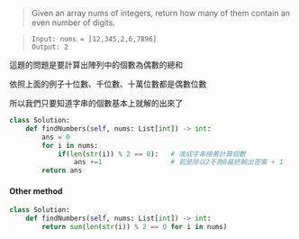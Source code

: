 > Given an array nums of integers, return how many of them contain an even number of digits.

> ```
> Input: nums = [12,345,2,6,7896]
> Output: 2
> ```

這題的問題是要計算出陣列中的個數為偶數的總和

依照上面的例子十位數、千位數、十萬位數都是偶數位數

所以我們只要知道字串的個數基本上就解的出來了


```python
class Solution:
    def findNumbers(self, nums: List[int]) -> int:
        ans = 0
        for i in nums:
            if(len(str(i)) % 2 == 0):   # 改成字串接著計算個數
                ans +=1                 # 若是除以2不為0最終輸出答案 + 1 
        return ans
```

#### Other method

```python 
class Solution:
    def findNumbers(self, nums: List[int]) -> int:
        return sum(len(str(i)) % 2 == 0 for i in nums)
```

